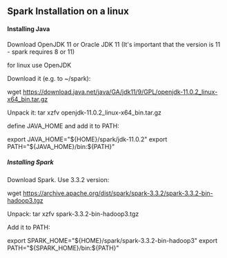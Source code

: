 ## Spark Installation on a linux 

#### Installing Java
Download OpenJDK 11 or Oracle JDK 11 (It's important that the version is 11 - spark requires 8 or 11)

for linux use OpenJDK

Download it (e.g. to ~/spark):

wget https://download.java.net/java/GA/jdk11/9/GPL/openjdk-11.0.2_linux-x64_bin.tar.gz

Unpack it:
tar xzfv openjdk-11.0.2_linux-x64_bin.tar.gz

define JAVA_HOME and add it to PATH:

export JAVA_HOME="${HOME}/spark/jdk-11.0.2"
export PATH="${JAVA_HOME}/bin:${PATH}"

##### Installing Spark
Download Spark. Use 3.3.2 version:

wget https://archive.apache.org/dist/spark/spark-3.3.2/spark-3.3.2-bin-hadoop3.tgz

Unpack:
tar xzfv spark-3.3.2-bin-hadoop3.tgz

Add it to PATH:

export SPARK_HOME="${HOME}/spark/spark-3.3.2-bin-hadoop3"
export PATH="${SPARK_HOME}/bin:${PATH}"